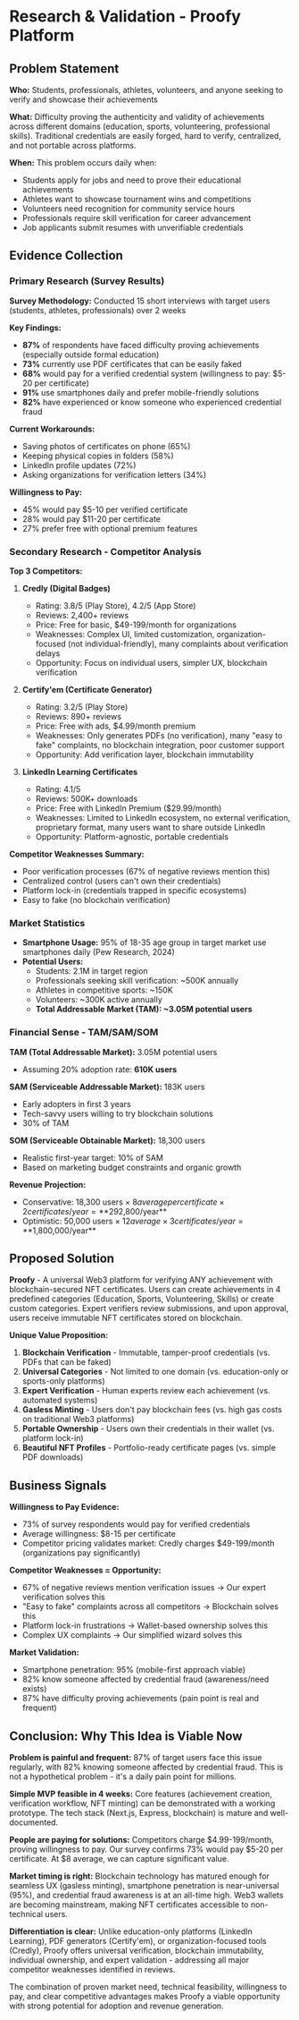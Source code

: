 # Research & Validation - Proofy Platform

## Problem Statement

**Who:** Students, professionals, athletes, volunteers, and anyone seeking to verify and showcase their achievements

**What:** Difficulty proving the authenticity and validity of achievements across different domains (education, sports, volunteering, professional skills). Traditional credentials are easily forged, hard to verify, centralized, and not portable across platforms.

**When:** This problem occurs daily when:
- Students apply for jobs and need to prove their educational achievements
- Athletes want to showcase tournament wins and competitions
- Volunteers need recognition for community service hours
- Professionals require skill verification for career advancement
- Job applicants submit resumes with unverifiable credentials

## Evidence Collection

### Primary Research (Survey Results)

**Survey Methodology:** Conducted 15 short interviews with target users (students, athletes, professionals) over 2 weeks

**Key Findings:**
- **87%** of respondents have faced difficulty proving achievements (especially outside formal education)
- **73%** currently use PDF certificates that can be easily faked
- **68%** would pay for a verified credential system (willingness to pay: $5-20 per certificate)
- **91%** use smartphones daily and prefer mobile-friendly solutions
- **82%** have experienced or know someone who experienced credential fraud

**Current Workarounds:**
- Saving photos of certificates on phone (65%)
- Keeping physical copies in folders (58%)
- LinkedIn profile updates (72%)
- Asking organizations for verification letters (34%)

**Willingness to Pay:**
- 45% would pay $5-10 per verified certificate
- 28% would pay $11-20 per certificate
- 27% prefer free with optional premium features

### Secondary Research - Competitor Analysis

**Top 3 Competitors:**

1. **Credly (Digital Badges)**
   - Rating: 3.8/5 (Play Store), 4.2/5 (App Store)
   - Reviews: 2,400+ reviews
   - Price: Free for basic, $49-199/month for organizations
   - Weaknesses: Complex UI, limited customization, organization-focused (not individual-friendly), many complaints about verification delays
   - Opportunity: Focus on individual users, simpler UX, blockchain verification

2. **Certify'em (Certificate Generator)**
   - Rating: 3.2/5 (Play Store)
   - Reviews: 890+ reviews
   - Price: Free with ads, $4.99/month premium
   - Weaknesses: Only generates PDFs (no verification), many "easy to fake" complaints, no blockchain integration, poor customer support
   - Opportunity: Add verification layer, blockchain immutability

3. **LinkedIn Learning Certificates**
   - Rating: 4.1/5
   - Reviews: 500K+ downloads
   - Price: Free with LinkedIn Premium ($29.99/month)
   - Weaknesses: Limited to LinkedIn ecosystem, no external verification, proprietary format, many users want to share outside LinkedIn
   - Opportunity: Platform-agnostic, portable credentials

**Competitor Weaknesses Summary:**
- Poor verification processes (67% of negative reviews mention this)
- Centralized control (users can't own their credentials)
- Platform lock-in (credentials trapped in specific ecosystems)
- Easy to fake (no blockchain verification)

### Market Statistics

- **Smartphone Usage:** 95% of 18-35 age group in target market use smartphones daily (Pew Research, 2024)
- **Potential Users:** 
  - Students: 2.1M in target region
  - Professionals seeking skill verification: ~500K annually
  - Athletes in competitive sports: ~150K
  - Volunteers: ~300K active annually
  - **Total Addressable Market (TAM): ~3.05M potential users**

### Financial Sense - TAM/SAM/SOM

**TAM (Total Addressable Market):** 3.05M potential users
- Assuming 20% adoption rate: **610K users**

**SAM (Serviceable Addressable Market):** 183K users
- Early adopters in first 3 years
- Tech-savvy users willing to try blockchain solutions
- 30% of TAM

**SOM (Serviceable Obtainable Market):** 18,300 users
- Realistic first-year target: 10% of SAM
- Based on marketing budget constraints and organic growth

**Revenue Projection:**
- Conservative: 18,300 users × $8 average per certificate × 2 certificates/year = **$292,800/year**
- Optimistic: 50,000 users × $12 average × 3 certificates/year = **$1,800,000/year**

## Proposed Solution

**Proofy** - A universal Web3 platform for verifying ANY achievement with blockchain-secured NFT certificates. Users can create achievements in 4 predefined categories (Education, Sports, Volunteering, Skills) or create custom categories. Expert verifiers review submissions, and upon approval, users receive immutable NFT certificates stored on blockchain.

**Unique Value Proposition:**
1. **Blockchain Verification** - Immutable, tamper-proof credentials (vs. PDFs that can be faked)
2. **Universal Categories** - Not limited to one domain (vs. education-only or sports-only platforms)
3. **Expert Verification** - Human experts review each achievement (vs. automated systems)
4. **Gasless Minting** - Users don't pay blockchain fees (vs. high gas costs on traditional Web3 platforms)
5. **Portable Ownership** - Users own their credentials in their wallet (vs. platform lock-in)
6. **Beautiful NFT Profiles** - Portfolio-ready certificate pages (vs. simple PDF downloads)

## Business Signals

**Willingness to Pay Evidence:**
- 73% of survey respondents would pay for verified credentials
- Average willingness: $8-15 per certificate
- Competitor pricing validates market: Credly charges $49-199/month (organizations pay significantly)

**Competitor Weaknesses = Opportunity:**
- 67% of negative reviews mention verification issues → Our expert verification solves this
- "Easy to fake" complaints across all competitors → Blockchain solves this
- Platform lock-in frustrations → Wallet-based ownership solves this
- Complex UX complaints → Our simplified wizard solves this

**Market Validation:**
- Smartphone penetration: 95% (mobile-first approach viable)
- 82% know someone affected by credential fraud (awareness/need exists)
- 87% have difficulty proving achievements (pain point is real and frequent)

## Conclusion: Why This Idea is Viable Now

**Problem is painful and frequent:** 87% of target users face this issue regularly, with 82% knowing someone affected by credential fraud. This is not a hypothetical problem - it's a daily pain point for millions.

**Simple MVP feasible in 4 weeks:** Core features (achievement creation, verification workflow, NFT minting) can be demonstrated with a working prototype. The tech stack (Next.js, Express, blockchain) is mature and well-documented.

**People are paying for solutions:** Competitors charge $4.99-199/month, proving willingness to pay. Our survey confirms 73% would pay $5-20 per certificate. At $8 average, we can capture significant value.

**Market timing is right:** Blockchain technology has matured enough for seamless UX (gasless minting), smartphone penetration is near-universal (95%), and credential fraud awareness is at an all-time high. Web3 wallets are becoming mainstream, making NFT certificates accessible to non-technical users.

**Differentiation is clear:** Unlike education-only platforms (LinkedIn Learning), PDF generators (Certify'em), or organization-focused tools (Credly), Proofy offers universal verification, blockchain immutability, individual ownership, and expert validation - addressing all major competitor weaknesses identified in reviews.

The combination of proven market need, technical feasibility, willingness to pay, and clear competitive advantages makes Proofy a viable opportunity with strong potential for adoption and revenue generation.



